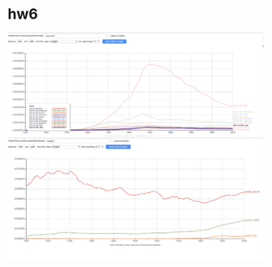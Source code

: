# hw6
![](https://github.com/svetlanasima/hw6/blob/master/%D0%A1%D0%BD%D0%B8%D0%BC%D0%BE%D0%BA.PNG)
![](https://github.com/svetlanasima/hw6/blob/master/%D0%A1%D0%BD%D0%B8%D0%BC%D0%BE%D0%BA2.PNG)
